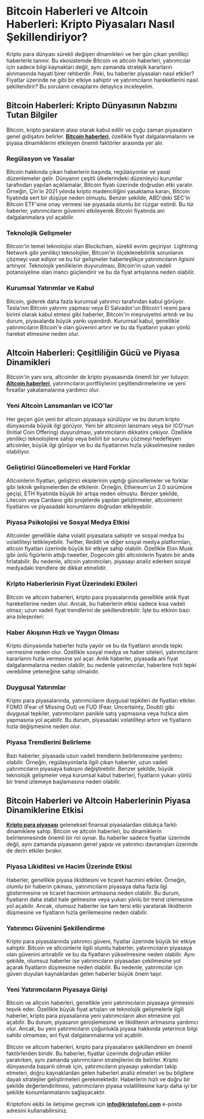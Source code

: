 <h1><strong>Bitcoin Haberleri ve Altcoin Haberleri: Kripto Piyasaları Nasıl Şekillendiriyor?</strong></h1>
Kripto para dünyası sürekli değişen dinamikleri ve her gün çıkan yenilikçi haberlerle tanınır. Bu ekosistemde Bitcoin ve altcoin haberleri, yatırımcılar için sadece bilgi kaynakları değil, aynı zamanda stratejik kararların alınmasında hayati birer rehberdir. Peki, bu haberler piyasaları nasıl etkiler? Fiyatlar üzerinde ne gibi bir etkiye sahiptir ve yatırımcıların hareketlerini nasıl şekillendirir? Bu soruların cevaplarını detaylıca inceleyelim.
<h2><strong>Bitcoin Haberleri: Kripto Dünyasının Nabzını Tutan Bilgiler</strong></h2>
Bitcoin, kripto paraların atası olarak kabul edilir ve çoğu zaman piyasaların genel gidişatını belirler. <a href="https://www.kriptofoni.com/"><strong>Bitcoin haberleri</strong></a>, özellikle fiyat dalgalanmalarını ve piyasa dinamiklerini etkileyen önemli faktörler arasında yer alır.
<h3><strong>Regülasyon ve Yasalar</strong></h3>
Bitcoin hakkında çıkan haberlerin başında, regülasyonlar ve yasal düzenlemeler gelir. Dünyanın çeşitli ülkelerindeki düzenleyici kurumlar tarafından yapılan açıklamalar, Bitcoin fiyatı üzerinde doğrudan etki yaratır. Örneğin, Çin'in 2021 yılında kripto madenciliğini yasaklama kararı, Bitcoin fiyatında sert bir düşüşe neden olmuştu. Benzer şekilde, ABD'deki SEC'in Bitcoin ETF'sine onay vermesi ise piyasada olumlu bir rüzgar estirdi. Bu tür haberler, yatırımcıların güvenini etkileyerek Bitcoin fiyatında ani dalgalanmalara yol açabilir.
<h3><strong>Teknolojik Gelişmeler</strong></h3>
Bitcoin'in temel teknolojisi olan Blockchain, sürekli evrim geçiriyor. Lightning Network gibi yenilikçi teknolojiler, Bitcoin'in ölçeklenebilirlik sorunlarını çözmeyi vaat ediyor ve bu tür gelişmeler haberleştikçe yatırımcıların ilgisini artırıyor. Teknolojik yeniliklerin duyurulması, Bitcoin'in uzun vadeli potansiyeline olan inancı güçlendirir ve bu da fiyat artışlarına neden olabilir.
<h3><strong>Kurumsal Yatırımlar ve Kabul</strong></h3>
Bitcoin, giderek daha fazla kurumsal yatırımcı tarafından kabul görüyor. Tesla'nın Bitcoin yatırımı yapması veya El Salvador'un Bitcoin'i resmi para birimi olarak kabul etmesi gibi haberler, Bitcoin'in meşruiyetini artırdı ve bu durum, piyasalarda büyük yankı uyandırdı. Kurumsal kabul, genellikle yatırımcıların Bitcoin'e olan güvenini artırır ve bu da fiyatların yukarı yönlü hareket etmesine neden olur.
<h2><strong>Altcoin Haberleri: Çeşitliliğin Gücü ve Piyasa Dinamikleri</strong></h2>
Bitcoin'in yanı sıra, altcoinler de kripto piyasasında önemli bir yer tutuyor. <a href="https://www.kriptofoni.com/"><strong>Altcoin haberleri</strong></a>, yatırımcıların portföylerini çeşitlendirmelerine ve yeni fırsatlar yakalamalarına yardımcı olur.
<h3><strong>Yeni Altcoin Lansmanları ve ICO'lar</strong></h3>
Her geçen gün yeni bir altcoin piyasaya sürülüyor ve bu durum kripto dünyasında büyük ilgi görüyor. Yeni bir altcoinin lansmanı veya bir ICO'nun (Initial Coin Offering) duyurulması, yatırımcıların dikkatini çekiyor. Özellikle yenilikçi teknolojilere sahip veya belirli bir sorunu çözmeyi hedefleyen altcoinler, büyük ilgi görüyor ve bu da fiyatlarının hızla yükselmesine neden olabiliyor.
<h3><strong>Geliştirici Güncellemeleri ve Hard Forklar</strong></h3>
Altcoinlerin fiyatları, geliştirici ekiplerinin yaptığı güncellemeler ve forklar gibi teknik gelişmelerden de etkilenir. Örneğin, Ethereum'un 2.0 sürümüne geçişi, ETH fiyatında büyük bir artışa neden olmuştu. Benzer şekilde, Litecoin veya Cardano gibi projelerde yapılan geliştirmeler, altcoinlerin fiyatlarını ve piyasadaki konumlarını doğrudan etkileyebilir.
<h3><strong>Piyasa Psikolojisi ve Sosyal Medya Etkisi</strong></h3>
Altcoinler genellikle daha volatil piyasalara sahiptir ve sosyal medya bu volatiliteyi tetikleyebilir. Twitter, Reddit ve diğer sosyal medya platformları, altcoin fiyatları üzerinde büyük bir etkiye sahip olabilir. Özellikle Elon Musk gibi ünlü figürlerin attığı tweetler, Dogecoin gibi altcoinlerin fiyatını bir anda fırlatabilir. Bu nedenle, altcoin yatırımcıları, piyasayı analiz ederken sosyal medyadaki trendlere de dikkat etmelidir.
<h3><strong>Kripto Haberlerinin Fiyat Üzerindeki Etkileri</strong></h3>
Bitcoin ve altcoin haberleri, kripto para piyasalarında genellikle anlık fiyat hareketlerine neden olur. Ancak, bu haberlerin etkisi sadece kısa vadeli olmaz; uzun vadeli fiyat trendlerini de şekillendirebilir. İşte bu etkinin bazı ana bileşenleri:
<h3><strong>Haber Akışının Hızlı ve Yaygın Olması</strong></h3>
Kripto dünyasında haberler hızla yayılır ve bu da fiyatların anında tepki vermesine neden olur. Özellikle sosyal medya ve haber siteleri, yatırımcıların kararlarını hızla vermesine yol açar. Anlık haberler, piyasada ani fiyat dalgalanmalarına neden olabilir, bu nedenle yatırımcılar, haberlere hızlı tepki verebilme yeteneğine sahip olmalıdır.
<h3><strong>Duygusal Yatırımlar</strong></h3>
Kripto para piyasalarında, yatırımcıların duygusal tepkileri de fiyatları etkiler. FOMO (Fear of Missing Out) ve FUD (Fear, Uncertainty, Doubt) gibi duygusal tepkiler, yatırımcıların panikle satış yapmasına veya hızlıca alım yapmasına yol açabilir. Bu durum, piyasadaki volatiliteyi artırır ve fiyatların hızla değişmesine neden olur.
<h3><strong>Piyasa Trendlerini Belirleme</strong></h3>
Bazı haberler, piyasada uzun vadeli trendlerin belirlenmesine yardımcı olabilir. Örneğin, regülasyonlarla ilgili çıkan haberler, uzun vadeli yatırımcıların piyasaya bakışını değiştirebilir. Benzer şekilde, büyük teknolojik gelişmeler veya kurumsal kabul haberleri, fiyatların yukarı yönlü bir trend izlemeye başlamasına neden olabilir.
<h2><strong>Bitcoin Haberleri ve Altcoin Haberlerinin Piyasa Dinamiklerine Etkisi</strong></h2>
<a href="https://www.kriptofoni.com/"><strong>Kripto para piyasası</strong></a> geleneksel finansal piyasalardan oldukça farklı dinamiklere sahip. Bitcoin ve altcoin haberleri, bu dinamiklerin belirlenmesinde önemli bir rol oynar. Bu haberler sadece fiyatlar üzerinde değil, aynı zamanda piyasanın genel yapısı ve yatırımcı davranışları üzerinde de derin etkiler bırakır.
<h3><strong>Piyasa Likiditesi ve Hacim Üzerinde Etkisi</strong></h3>
Haberler, genellikle piyasa likiditesini ve ticaret hacmini etkiler. Örneğin, olumlu bir haberin çıkması, yatırımcıların piyasaya daha fazla ilgi göstermesine ve ticaret hacminin artmasına neden olabilir. Bu durum, fiyatların daha stabil hale gelmesine veya yukarı yönlü bir trend izlemesine yol açabilir. Ancak, olumsuz haberler ise tam tersi etki yaratarak likiditenin düşmesine ve fiyatların hızla gerilemesine neden olabilir.
<h3><strong>Yatırımcı Güvenini Şekillendirme</strong></h3>
Kripto para piyasalarında yatırımcı güveni, fiyatlar üzerinde büyük bir etkiye sahiptir. Bitcoin ve altcoinlerle ilgili olumlu haberler, yatırımcıların piyasaya olan güvenini artırabilir ve bu da fiyatların yükselmesine neden olabilir. Aynı şekilde, olumsuz haberler ise yatırımcıların piyasadan çekilmesine yol açarak fiyatların düşmesine neden olabilir. Bu nedenle, yatırımcılar için güven duyulan kaynaklardan gelen haberler büyük önem taşır.
<h3><strong>Yeni Yatırımcıların Piyasaya Girişi</strong></h3>
Bitcoin ve altcoin haberleri, genellikle yeni yatırımcıların piyasaya girmesini teşvik eder. Özellikle büyük fiyat artışları ve teknolojik gelişmelerle ilgili haberler, kripto para piyasalarına yeni yatırımcıların akın etmesine yol açabilir. Bu durum, piyasanın genişlemesine ve likiditenin artmasına yardımcı olur. Ancak, bu yeni yatırımcıların çoğunlukla piyasa hakkında yeterince bilgi sahibi olmaması, ani fiyat dalgalanmalarına yol açabilir.

Bitcoin ve altcoin haberleri, kripto para piyasalarını şekillendiren en önemli faktörlerden biridir. Bu haberler, fiyatlar üzerinde doğrudan etkiler yaratırken, aynı zamanda yatırımcıların stratejilerini de belirler. Kripto dünyasında başarılı olmak için, yatırımcıların piyasayı yakından takip etmeleri, doğru kaynaklardan gelen haberleri analiz etmeleri ve bu bilgilere dayalı stratejiler geliştirmeleri gerekmektedir. Haberlerin hızlı ve doğru bir şekilde değerlendirilmesi, yatırımcıların piyasa volatilitesine karşı daha iyi bir şekilde konumlanmalarını sağlayacaktır.

Kriptofoni ekibi ile iletişime geçmek için <a href="info@kriptofoni.com"><strong>info@kriptofoni.com</strong></a> e-posta adresini kullanabilirsiniz.
